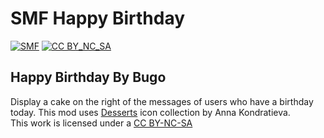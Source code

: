 # SMF Happy Birthday
[![SMF](https://img.shields.io/badge/SMF-2.0-blue.svg?style==flat)](https://simplemachines.org)
[![CC BY_NC_SA](http://upload.wikimedia.org/wikipedia/commons/thumb/1/11/Cc-by_new_white.svg/25px-Cc-by_new_white.svg.png)](https://creativecommons.org/licenses/by-nc-sa/3.0/)

## Happy Birthday By Bugo
Display a cake on the right of the messages of users who have a birthday today.
This mod uses [Desserts](http://www.iloveicons.ru/2010/05/desserts_23.html) icon collection by Anna Kondratieva.  
This work is licensed under a [CC BY-NC-SA](url=http://creativecommons.org/licenses/by-nc-sa/3.0/)

